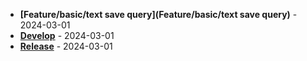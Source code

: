 * **[Feature/basic/text save query](Feature/basic/text save query)** - 2024-03-01
* **[Develop](Develop)** - 2024-03-01
* **[Release](Release)** - 2024-03-01
